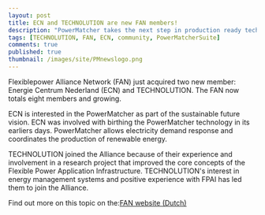 ```yaml
---
layout: post
title: ECN and TECHNOLUTION are new FAN members!
description: "PowerMatcher takes the next step in production ready technology"
tags: [TECHNOLUTION, FAN, ECN, community, PowerMatcherSuite]
comments: true
published: true
thumbnail: /images/site/PMnewslogo.png
---
```


Flexiblepower Alliance Network (FAN) just acquired two new member: Energie
Centrum Nederland (ECN) and TECHNOLUTION. The FAN now totals eight members and growing.

ECN is interested in the PowerMatcher as part of the sustainable future vision. ECN was involved with birthing the PowerMatcher technology in its earliers days. PowerMatcher allows electricity demand response and coordinates the production of renewable energy.

TECHNOLUTION  joined the Alliance because of their experience and involvement in a research project that improved the core concepts of the Flexible Power Application Infrastructure. TECHNOLUTION's interest in energy management systems and positive experience with FPAI has led them to join the Alliance.

Find out more on this topic on the:[FAN website (Dutch)](http://www.flexiblepower.org/wp-content/uploads/2015/03/FAN-Persbericht-20150324-ECN-en-Technolution-treden-toe.pdf)
